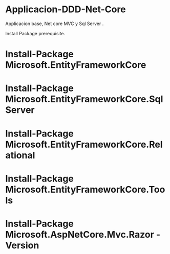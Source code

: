 # Applicacion-DDD-Net-Core
Applicacion base, Net core MVC y Sql Server .


Install Package  prerequisite.

# Install-Package Microsoft.EntityFrameworkCore 
# Install-Package Microsoft.EntityFrameworkCore.SqlServer 
# Install-Package Microsoft.EntityFrameworkCore.Relational 
# Install-Package Microsoft.EntityFrameworkCore.Tools
# Install-Package Microsoft.AspNetCore.Mvc.Razor -Version 
